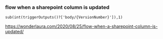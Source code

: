 ### flow when a sharepoint column is updated
`sub(int(triggerOutputs()?['body/{VersionNumber}']),1)`

https://wonderlaura.com/2020/08/25/flow-when-a-sharepoint-column-is-updated/

